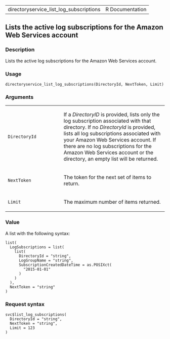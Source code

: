 <table style="width: 100%;">
<tbody>
<tr class="odd">
<td>directoryservice_list_log_subscriptions</td>
<td style="text-align: right;">R Documentation</td>
</tr>
</tbody>
</table>

## Lists the active log subscriptions for the Amazon Web Services account

### Description

Lists the active log subscriptions for the Amazon Web Services account.

### Usage

    directoryservice_list_log_subscriptions(DirectoryId, NextToken, Limit)

### Arguments

<table>
<colgroup>
<col style="width: 35%" />
<col style="width: 65%" />
</colgroup>
<tbody>
<tr class="odd">
<td><code
id="directoryservice_list_log_subscriptions_:_DirectoryId">DirectoryId</code></td>
<td><p>If a <em>DirectoryID</em> is provided, lists only the log
subscription associated with that directory. If no <em>DirectoryId</em>
is provided, lists all log subscriptions associated with your Amazon Web
Services account. If there are no log subscriptions for the Amazon Web
Services account or the directory, an empty list will be
returned.</p></td>
</tr>
<tr class="even">
<td><code
id="directoryservice_list_log_subscriptions_:_NextToken">NextToken</code></td>
<td><p>The token for the next set of items to return.</p></td>
</tr>
<tr class="odd">
<td><code
id="directoryservice_list_log_subscriptions_:_Limit">Limit</code></td>
<td><p>The maximum number of items returned.</p></td>
</tr>
</tbody>
</table>

### Value

A list with the following syntax:

    list(
      LogSubscriptions = list(
        list(
          DirectoryId = "string",
          LogGroupName = "string",
          SubscriptionCreatedDateTime = as.POSIXct(
            "2015-01-01"
          )
        )
      ),
      NextToken = "string"
    )

### Request syntax

    svc$list_log_subscriptions(
      DirectoryId = "string",
      NextToken = "string",
      Limit = 123
    )
